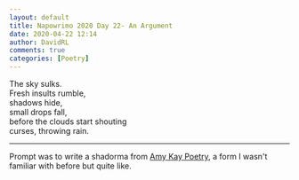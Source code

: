 ```yaml
---  
layout: default  
title: Napowrimo 2020 Day 22- An Argument  
date: 2020-04-22 12:14  
author: DavidRL  
comments: true  
categories: [Poetry]  
---  
```

The sky sulks.  
Fresh insults rumble,  
shadows hide,  
small drops fall,  
before the clouds start shouting  
curses, throwing rain.  

***  

Prompt was to write a shadorma from <a href="https://www.instagram.com/amykaypoetry/">Amy Kay Poetry</a>, a form I wasn't familiar with before but quite like.  
